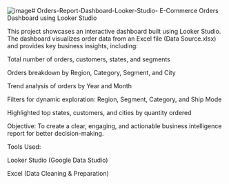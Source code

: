 ![image](https://github.com/user-attachments/assets/de09a87a-fb6e-479a-98b0-1b13b0d267c9)# Orders-Report-Dashboard-Looker-Studio-
E-Commerce Orders Dashboard using Looker Studio

This project showcases an interactive dashboard built using Looker Studio.
The dashboard visualizes order data from an Excel file (Data Source.xlsx) and provides key business insights, including:

Total number of orders, customers, states, and segments

Orders breakdown by Region, Category, Segment, and City

Trend analysis of orders by Year and Month

Filters for dynamic exploration: Region, Segment, Category, and Ship Mode

Highlighted top states, customers, and cities by quantity ordered

Objective:
To create a clear, engaging, and actionable business intelligence report for better decision-making.

Tools Used:

Looker Studio (Google Data Studio)

Excel (Data Cleaning & Preparation)

